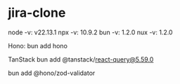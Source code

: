 # jira-clone
node -v: v22.13.1
npx -v: 10.9.2
bun -v: 1.2.0
nux -v: 1.2.0

Hono:
bun add hono

TanStack
bun add @tanstack/react-query@5.59.0

bun add @hono/zod-validator
